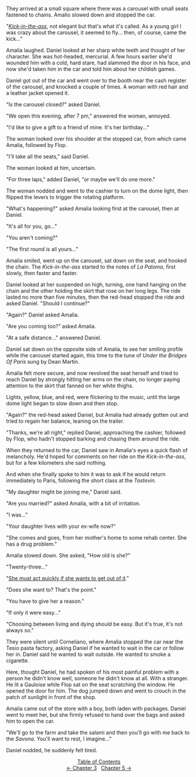<!-- Pages 42-44 -->
They arrived at a small square where there was a carousel with small seats fastened to chains. Amalio slowed down and stopped the car.

"*[Kick-in-the-ass](http://ofvioletsandlicorice.tumblr.com/post/129354078274/notes-questions-uncertainties#kickintheass)*,
not elegant but that's what it's called. As a young girl I was crazy about the carousel, it seemed to fly... then, of course, came the kick..."

Amalia laughed. Daniel looked at her sharp white teeth and thought of her character. She was hot-headed, mercurial. A few hours earlier she'd wounded him with a cold, hard stare, had slammed the door in his face, and now she'd taken him in the car and told him about her childish games.

Daniel got out of the car and went over to the booth near the cash register of the carousel, and knocked a couple of times. A woman with red hair and a leather jacket opened it.

"Is the carousel closed?" asked Daniel.

"We open this evening, after 7 pm," answered the woman, annoyed.

"I'd like to give a gift to a friend of mine. It's her birthday..."

The woman looked over his shoulder at the stopped car, from which came Amalia, followed by Flop.

"I'll take all the seats," said Daniel.

The woman looked at him, uncertain.

"For three laps," added Daniel, "or maybe we'll do one more."

The woman nodded and went to the cashier to turn on the dome light, then flipped the levers to trigger the rotating platform.

"What's happening?" asked Amalia looking first at the carousel, then at Daniel.

"It's all for you, go..."

"You aren't coming?"

"The first round is all yours..."

Amalia smiled, went up on the carousel, sat down on the seat, and hooked the chain. The *Kick-in-the-ass* started to the notes of *La Paloma*, first slowly, then faster and faster.

Daniel looked at her suspended on high, turning, one hand hanging on the chain and the other holding the skirt that rose on her long legs. The ride lasted no more than five minutes, then the red-head stopped the ride and asked Daniel. "Should I continue?"

"Again?" Daniel asked Amalia.

"Are you coming too?" asked Amalia.

"At a safe distance..." answered Daniel.

Daniel sat down on the opposite side of Amalia, to see her smiling profile while the carousel started again, this time to the tune of *Under the Bridges Of Paris* sung by Dean Martin.

Amalia felt more secure, and now revolved the seat herself and tried to reach Daniel by strongly hitting her arms on the chain, no longer paying attention to the skirt that fanned on her white thighs.

Lights, yellow, blue, and red, were flickering to the music, until the large dome light began to slow down and then stop.

"Again?" the red-head asked Daniel, but Amalia had already gotten out and tried to regain her balance, leaning on the trailer. 

"Thanks, we're all right," replied Daniel, approaching the cashier, followed by Flop, who hadn't stopped barking and chasing them around the ride.

When they returned to the car, Daniel saw in Amalia's eyes a quick flash of melancholy. He'd hoped for comments on her ride on the *Kick-in-the-ass*, but for a few kilometers she said nothing.

And when she finally spoke to him it was to ask if he would return immediately to Paris, following the short class at the *Tastevin*.
<!-- Page 44 -->

"My daughter might be joining me," Daniel said.

"Are you married?" asked Amalia, with a bit of irritation.

"I was..."

"Your daughter lives with your ex-wife now?"

"She comes and goes, from her mother's home to some rehab center. She has a drug problem."

Amalia slowed down. She asked, "How old is she?"

"Twenty-three..."

"[She must act quickly if she wants to get out of it](http://ofvioletsandlicorice.tumblr.com/post/129354078274/notes-questions-uncertainties#shemustact)."

"Does she want to? That's the point."

"You have to give her a reason."

"If only it were easy..."

"Choosing between living and dying should be easy. But it's true, it's not always so."

They were silent until Corneliano, where Amalia stopped the car near the Tesio pasta factory, asking Daniel if he wanted to wait in the car or follow her in. Daniel said he wanted to wait outside. He wanted to smoke a cigarette.

Here, thought Daniel, he had spoken of his most painful problem with a person he didn't know well, someone he didn't know at all. With a stranger. He lit a Gauloise while Flop sat on the seat scratching the window. He opened the door for him. The dog jumped down and went to crouch in the patch of sunlight in front of the shop. 

Amalia came out of the store with a boy, both laden with packages. Daniel went to meet her, but she firmly refused to hand over the bags and asked him to open the car.

"We'll go to the farm and take the salami and then you'll go with me back to the *Savona*. You'll want to rest, I imagine..."

Daniel nodded, he suddenly felt tired.
<div style="text-align: center">
<a href="http://ofvioletsandlicorice.tumblr.com/post/129355307919/of-violets-and-licorice-table-of-contents">Table of Contents</a><br/>
<a href="http://ofvioletsandlicorice.tumblr.com/post/129232051344/of-violets-and-licorice-chapter-3">&larr;&nbsp;Chapter 3</a>&nbsp;&nbsp;
<a href="http://ofvioletsandlicorice.tumblr.com/post/129778824974/of-violets-and-licorice-chapter-5">Chapter 5&nbsp;&rarr;</a>

</div>
